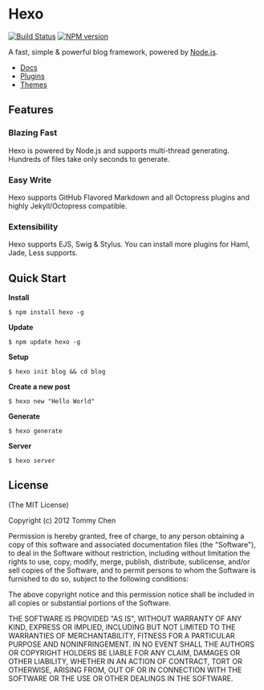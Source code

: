 # Hexo

[![Build Status](https://travis-ci.org/tommy351/hexo.png?branch=master)](https://travis-ci.org/tommy351/hexo)  [![NPM version](https://badge.fury.io/js/hexo.png)](http://badge.fury.io/js/hexo)

A fast, simple & powerful blog framework, powered by [Node.js](http://nodejs.org).

- [Docs](http://zespia.tw/hexo/docs/)
- [Plugins](https://github.com/tommy351/hexo/wiki/Plugins)
- [Themes](https://github.com/tommy351/hexo/wiki/Themes)

## Features

### Blazing Fast

Hexo is powered by Node.js and supports multi-thread generating. Hundreds of files take only seconds to generate.

### Easy Write

Hexo supports GitHub Flavored Markdown and all Octopress plugins and highly Jekyll/Octopress compatible.

### Extensibility

Hexo supports EJS, Swig & Stylus. You can install more plugins for Haml, Jade, Less supports.

## Quick Start

**Install**

```
$ npm install hexo -g
```

**Update**

```
$ npm update hexo -g
```

**Setup**

```
$ hexo init blog && cd blog
```

**Create a new post**

```
$ hexo new "Hello World"
```

**Generate**

```
$ hexo generate
```

**Server**

```
$ hexo server
```

## License

(The MIT License)

Copyright (c) 2012 Tommy Chen

Permission is hereby granted, free of charge, to any person obtaining a copy of this software and associated documentation files (the "Software"), to deal in the Software without restriction, including without limitation the rights to use, copy, modify, merge, publish, distribute, sublicense, and/or sell copies of the Software, and to permit persons to whom the Software is furnished to do so, subject to the following conditions:

The above copyright notice and this permission notice shall be included in all copies or substantial portions of the Software.

THE SOFTWARE IS PROVIDED "AS IS", WITHOUT WARRANTY OF ANY KIND, EXPRESS OR IMPLIED, INCLUDING BUT NOT LIMITED TO THE WARRANTIES OF MERCHANTABILITY, FITNESS FOR A PARTICULAR PURPOSE AND NONINFRINGEMENT. IN NO EVENT SHALL THE AUTHORS OR COPYRIGHT HOLDERS BE LIABLE FOR ANY CLAIM, DAMAGES OR OTHER LIABILITY, WHETHER IN AN ACTION OF CONTRACT, TORT OR OTHERWISE, ARISING FROM, OUT OF OR IN CONNECTION WITH THE SOFTWARE OR THE USE OR OTHER DEALINGS IN THE SOFTWARE.
